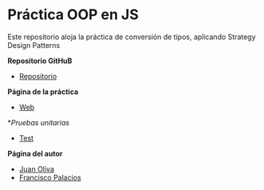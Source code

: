 # Práctica OOP en JS

Este repositorio aloja la práctica de conversión de tipos, aplicando Strategy Design Patterns


**Repositorio GitHuB**

* [Repositorio](https://github.com/ULL-ESIT-GRADOII-PL/eliminacion-del-switch-juan-fran-2-0/)

**Página de la práctica**

* [Web](https://ull-esit-gradoii-pl.github.io/eliminacion-del-switch-juan-fran-2-0/)

**Pruebas unitarias*
* [Test](https://ull-esit-gradoii-pl.github.io/eliminacion-del-switch-juan-fran-2-0/test.html)

**Página del autor**

* [Juan Oliva](https://alu0100502923.github.io/)
* [Francisco Palacios](https://franjpr.github.io/)
